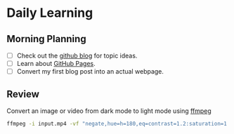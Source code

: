 # Daily Learning
## Morning Planning 
- [ ] Check out the [github blog](https://github.blog/) for topic ideas.
- [ ] Learn about [GitHub Pages](https://skills.github.com/#first-day-on-github).
- [ ] Convert my first blog post into an actual webpage. 
## Review 
Convert an image or video from dark mode to light mode using [ffmpeg](https://www.ffmpeg.org) 
```bash
ffmpeg -i input.mp4 -vf "negate,hue=h=180,eq=contrast=1.2:saturation=1.1" output.mp4
```
